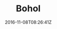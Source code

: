 ---
title: "Bohol"
date: 2016-11-08T08:26:41Z
draft: false
description: ""
hasGallery: true
type: post
region: "Asia (Southeast)"
country: "Philippines"
thumbnail: "philippines_37.jpg"
---